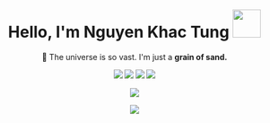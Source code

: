 <h1 align="center">Hello, I'm Nguyen Khac Tung <img src="https://i.giphy.com/9J8K8WEWLXZk7s0OMB.webp" width="50"></h1>
<p align="center">🔭 The universe is so vast. I'm just a <b>grain of sand<b>.</p>

<p align="center">
  <a target="_blank" href="http://t.me/tungnk"><img src="https://img.shields.io/badge/Telegram-%232E87FB?style=for-the-badge&logo=telegram&logoColor=white"/></a> 
  <a target="_blank" href="mailto:tungnk.hn@gmail.com"><img src="https://img.shields.io/badge/Mail-%232E87FB?style=for-the-badge&logo=gmail&logoColor=white&color=C71610"/></a>
  <a target="_blank" href="https://discordapp.com/users/tungnk"><img src="https://img.shields.io/badge/Discord-%232E87FB?style=for-the-badge&logo=Discord&logoColor=white&color=5865F2"/></a>
  <a target="_blank" href="https://khactung.com"><img src="https://img.shields.io/badge/blog-tunnk?style=for-the-badge&logo=blogger&logoColor=white&labelColor=green&color=green"/></a>
</p>




<p align="center"><img src="https://myreadme.vercel.app/api/embed/tungkhac?panels=userstatistics,toplanguages,commitgraph"/></p>
<p align="center"><img src="https://raw.githubusercontent.com/tungkhac/tungkhac/output/github-snake.svg"></p>


<!--
**tungkhac/tungkhac** is a ✨ _special_ ✨ repository because its `README.md` (this file) appears on your GitHub profile.

Here are some ideas to get you started:

- 🔭 I’m currently working on ...
- 🌱 I’m currently learning ...
- 👯 I’m looking to collaborate on ...
- 🤔 I’m looking for help with ...
- 💬 Ask me about ...
- 📫 How to reach me: ...
- 😄 Pronouns: ...
- ⚡ Fun fact: ...
-->
